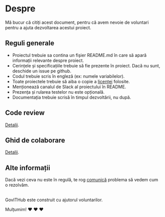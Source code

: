 # Despre

Mă bucur că citiți acest document, pentru că avem nevoie de voluntari pentru a ajuta dezvoltarea acestui proiect.

## Reguli generale

- Proiectul trebuie sa contina un fișier README.md în care să apară informații relevante despre proiect.
- Cerințele și specificațiile trebuie să fie prezente în proiect. Dacă nu sunt, deschide un issue pe github.
- Codul trebuie scris în engleză (ex: numele variabilelor).
- Toate proiectele trebuie să aiba o copie a [licenței](LICENSE) folosite.
- Menționează canalul de Slack al proiectului în README.
- Prezența și rularea testelor nu este opțională.
- Documentația trebuie scrisă în timpul dezvoltării, nu după.

## Code review

[Detalii](CODE_REVIEW.md).

## Ghid de colaborare

[Detalii](CONTRIBUTING.md).

## Alte informații

Dacă vezi ceva nu este în regulă, te rog [comunică](https://govithub.slack.com) problema să vedem cum o rezolvăm.

</br>
GovITHub este construit cu ajutorul voluntarilor.

Mulțumim! :heart: :heart: :heart:
